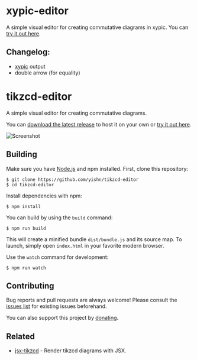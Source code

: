 # xypic-editor

A simple visual editor for creating commutative diagrams in xypic. You can [try it out here](https://darknmt.github.io/res/xypic-editor/).

## Changelog:
- [xypic](https://www.tug.org/applications/Xy-pic/) output
- double arrow (for equality)

# tikzcd-editor

A simple visual editor for creating commutative diagrams.

You can [download the latest release](https://github.com/yishn/tikzcd-editor/releases) to host it on your own or [try it out here](https://tikzcd.yichuanshen.de/).

![Screenshot](./screenshot.png)

## Building

Make sure you have [Node.js](https://nodejs.org/) and npm installed. First, clone this repository:

~~~
$ git clone https://github.com/yishn/tikzcd-editor
$ cd tikzcd-editor
~~~

Install dependencies with npm:

~~~
$ npm install
~~~

You can build by using the `build` command:

~~~
$ npm run build
~~~

This will create a minified bundle `dist/bundle.js` and its source map. To launch, simply open `index.html` in your favorite modern browser.

Use the `watch` command for development:

~~~
$ npm run watch
~~~

## Contributing

Bug reports and pull requests are always welcome! Please consult the [issues list](https://github.com/yishn/tikzcd-editor/issues) for existing issues beforehand.

You can also support this project by [donating](https://paypal.me/yishn/4).

## Related

* [jsx-tikzcd](https://github.com/yishn/jsx-tikzcd) - Render tikzcd diagrams with JSX.
